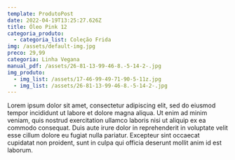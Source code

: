```yaml
---
template: ProdutoPost
date: 2022-04-19T13:25:27.626Z
title: Óleo Pink 12
categoria_produto:
  - categoria_list: Coleção Frida
img: /assets/default-img.jpg
preco: 29,99
categoria: Linha Vegana
manual_pdf: /assets/26-81-13-99-46-8.-5-14-2-.jpg
img_produto:
  - img_list: /assets/17-46-99-49-71-90-5-11z.jpg
  - img_list: /assets/26-81-13-99-46-8.-5-14-2-.jpg
---
```

Lorem ipsum dolor sit amet, consectetur adipiscing elit, sed do eiusmod tempor incididunt ut labore et dolore magna aliqua. Ut enim ad minim veniam, quis nostrud exercitation ullamco laboris nisi ut aliquip ex ea commodo consequat. Duis aute irure dolor in reprehenderit in voluptate velit esse cillum dolore eu fugiat nulla pariatur. Excepteur sint occaecat cupidatat non proident, sunt in culpa qui officia deserunt mollit anim id est laborum.
